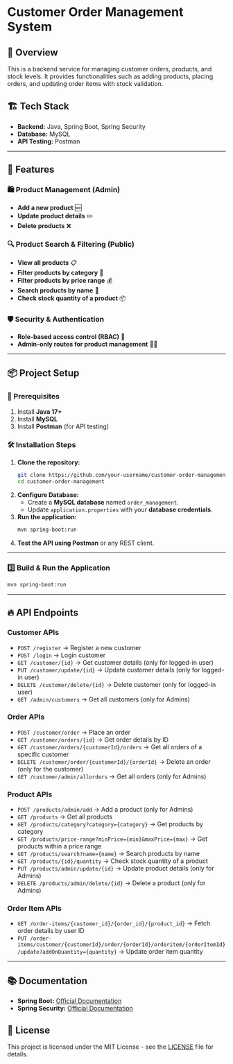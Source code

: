 # Customer Order Management System

## 📌 Overview

This is a backend service for managing customer orders, products, and stock levels. It provides functionalities such as adding products, placing orders, and updating order items with stock validation.

## 🏗️ Tech Stack

- **Backend:** Java, Spring Boot, Spring Security
- **Database:** MySQL
- **API Testing:** Postman

---

## 🚀 Features

### 🛍️ Product Management (Admin)

- **Add a new product** 🆕
- **Update product details** ✏️
- **Delete products** ❌

### 🔍 Product Search & Filtering (Public)

- **View all products** 📋
- **Filter products by category** 📂
- **Filter products by price range** 💰
- **Search products by name** 🔎
- **Check stock quantity of a product** 📦

### 🛡️ Security & Authentication

- **Role-based access control (RBAC)** 🔑
- **Admin-only routes for product management** 👨‍💼

---

## 📦 Project Setup

### 🔧 Prerequisites

1. Install **Java 17+**
2. Install **MySQL**
3. Install **Postman** (for API testing)

### 🛠️ Installation Steps

1. **Clone the repository:**
   ```bash
   git clone https://github.com/your-username/customer-order-management.git
   cd customer-order-management
   ```
2. **Configure Database:**
   - Create a **MySQL database** named `order_management`.
   - Update `application.properties` with your **database credentials**.
3. **Run the application:**
   ```bash
   mvn spring-boot:run
   ```
4. **Test the API using Postman** or any REST client.

---

### **3️⃣ Build & Run the Application**

```sh
mvn spring-boot:run
```
---
## 🔥 API Endpoints

### **Customer APIs**
- `POST /register` → Register a new customer  
- `POST /login` → Login customer  
- `GET /customer/{id}` → Get customer details (only for logged-in user)  
- `PUT /customer/update/{id}` → Update customer details (only for logged-in user)  
- `DELETE /customer/delete/{id}` → Delete customer (only for logged-in user)  
- `GET /admin/customers` → Get all customers (only for Admins)  

### **Order APIs**
- `POST /customer/order` → Place an order  
- `GET /customer/orders/{id}` → Get order details by ID  
- `GET /customer/orders/{customerId}/orders` → Get all orders of a specific customer  
- `DELETE /customer/order/{customerId}/{orderId}` → Delete an order (only for the customer)  
- `GET /customer/admin/allorders` → Get all orders (only for Admins)  

### **Product APIs**
- `POST /products/admin/add` → Add a product (only for Admins)  
- `GET /products` → Get all products  
- `GET /products/category?category={category}` → Get products by category  
- `GET /products/price-range?minPrice={min}&maxPrice={max}` → Get products within a price range  
- `GET /products/search?name={name}` → Search products by name  
- `GET /products/{id}/quantity` → Check stock quantity of a product  
- `PUT /products/admin/update/{id}` → Update product details (only for Admins)  
- `DELETE /products/admin/delete/{id}` → Delete a product (only for Admins)  

### **Order Item APIs**
- `GET /order-items/{customer_id}/{order_id}/{product_id}` → Fetch order details by user ID  
- `PUT /order-items/customer/{customerId}/order/{orderId}/orderitem/{orderItemId}/update?addOnQuantity={quantity}` → Update order item quantity  

---

## 📚 Documentation
- **Spring Boot:** [Official Documentation](https://docs.spring.io/spring-boot/docs/current/reference/htmlsingle/)
- **Spring Security:** [Official Documentation](https://docs.spring.io/spring-security/reference/index.html)


## 📜 License

This project is licensed under the MIT License - see the [LICENSE](https://github.com/ruturajjadhav07/Customer-Order-Backend/blob/main/LICENSE) file for details.


